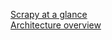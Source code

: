 [Scrapy at a glance](http://doc.scrapy.org/en/1.0/intro/overview.html)  
[Architecture overview](http://doc.scrapy.org/en/1.0/topics/architecture.html)  
